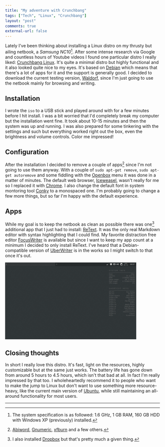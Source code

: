 ```yaml
---
title: "My adventure with Crunchbang"
tags: ["Tech", "Linux", "Crunchbang"]
layout: "post"
comments: true
external-url: false
---
```


Lately I've been thinking about installing a Linux distro on my thrusty but ailing netbook, a *Samsung NC10*[^20121214-1]. After some intense research via Google and countless hours of Youtube videos I found one particular distro I really liked: [Crunchbang Linux](http://crunchbang.org/). It's quite a minimal distro but highly functional and it also looked quite nice to my eyes. It's based on [Debian](http://www.debian.org/) which means that there's a lot of apps for it and the support is generally good. I decided to download the current testing version, [Waldorf](http://crunchbang.org/download/testing), since I'm just going to use the netbook mainly for browsing and writing.

## Installation

I wrote the `iso` to a USB stick and played around with for a few minutes before I hit install. I was a bit worried that I'd completely break my computer but the installation went fine. It took about 10-15 minutes and then the system was up and running. I was also prepared for some tinkering with the settings and such but everything worked right out the box, even the brightness and volume controls. Color me impressed!

## Configuration

After the installation I decided to remove a couple of apps[^20121214-2] since I'm not going to use them anyway. With a couple of `sudo apt-get remove`, `sudo apt-get autoremove` and some fiddling with the [Openbox](http://openbox.org/) menu it was done in a matter of minutes. The default web browser, [Iceweasel](http://www.geticeweasel.org/), wasn't really for me so I replaced it with [Chrome](www.google.com/chrome/). I also change the default font in system montoring tool [Conky](http://conky.sourceforge.net/) to a monospaced one. I'm probably going to change a few more things, but so far I'm happy with the default experience.

## Apps

While my goal is to keep the netbook as clean as possible there was one[^20121214-3] additional app that I just had to install: [ReText](http://sourceforge.net/p/retext/home/ReText/). It was the only real Markdown editor with syntax highlighting that I could find. My favorite distraction free editor [FocusWriter](http://gottcode.org/focuswriter/) is available but since I want to keep my app count at a minimum I decided to only install ReText. I've heard that a Debian-compatible version of [UberWriter](http://uberwriter.wolfvollprecht.de/) is in the works so I might switch to that once it's out.

![Crunchbang Linux (Waldorf)](/images/blog/2012/12/14/crunchbang-waldorf.png)

## Closing thoughts

In short I really love this distro. It's fast, light on the resources, highly customizable but at the same just works. The battery life has gone down from around 5 hours to 4.5 hours, which isn't that bad at all. In fact I'm really impressed by that too. I wholeheartedly recommend it to people who want to make the jump to Linux but don't want to use something more resource-heavy, like the current main version of [Ubuntu](http://www.ubuntu.com/), while still maintaining an all-around functionality for most users.

* * *

[^20121214-1]: The system specification is as followed: 1.6 GHz, 1 GB RAM, 160 GB HDD with Windows XP (previously) installed.
[^20121214-2]: [Abiword](http://www.abisource.com/), [Gnumeric](http://projects.gnome.org/gnumeric/), [xfburn](http://goodies.xfce.org/projects/applications/xfburn) and a few others.
[^20121214-3]: I also installed [Dropbox](http://dropbox.com/) but that's pretty much a given thing. 
